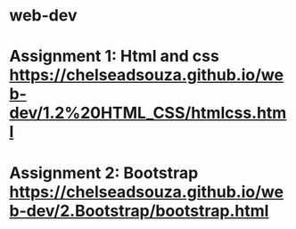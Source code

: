 # web-dev

# Assignment 1: Html and css https://chelseadsouza.github.io/web-dev/1.2%20HTML_CSS/htmlcss.html

# Assignment 2: Bootstrap https://chelseadsouza.github.io/web-dev/2.Bootstrap/bootstrap.html
